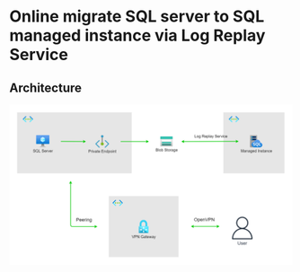 # Online migrate SQL server to SQL managed instance via Log Replay Service

## Architecture
![img](../docs/architecture/online-migration-to-managed-instance.png)
